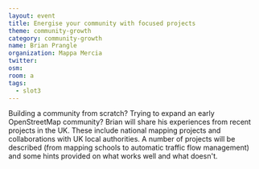 ```yaml
---
layout: event
title: Energise your community with focused projects
theme: community-growth
category: community-growth
name: Brian Prangle
organization: Mappa Mercia
twitter:
osm:
room: a
tags:
  - slot3
---
```

Building a community from scratch? Trying to expand an early OpenStreetMap community? Brian will share his experiences from recent projects in the UK. These include national mapping projects and collaborations with UK local authorities. A number of projects will be described (from mapping schools to automatic traffic flow management) and some hints provided on what works well and what doesn't.
